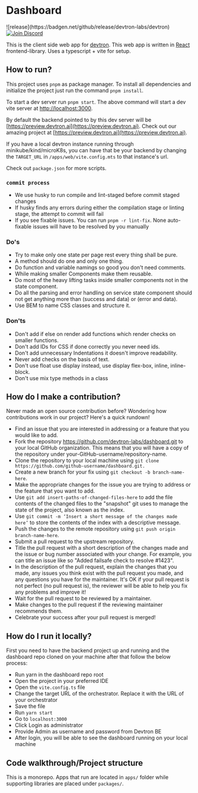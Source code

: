 # Dashboard

<p align="start">
![release](https://badgen.net/github/release/devtron-labs/devtron)
<a href="https://discord.gg/jsRG5qx2gp"><img src="https://img.shields.io/discord/687207715902193673?logo=discord&label=Discord&color=5865F2&logoColor=white" alt="Join Discord"></a>
</p>

This is the client side web app for [devtron](https://github.com/devtron-labs/devtron).
This web app is written in [React](https://react.dev/) frontend-library. Uses a typescript + vite for setup.

## How to run?

This project uses `pnpm` as package manager. To install all dependencies and initialize the project just run the command `pnpm install`.

To start a dev server run `pnpm start`.
The above command will start a dev vite server at [http://localhost:3000](http://localhost:3000).

By default the backend pointed to by this dev server will be [https://preview.devtron.ai](https://preview.devtron.ai).
Check out our amazing project at [https://preview.devtron.ai](https://preview.devtron.ai).

If you have a local devtron instance running through minikube/kind/microK8s, you can have that be your backend by changing the `TARGET_URL`
in `/apps/web/vite.config.mts` to that instance's url.

Check out `package.json` for more scripts.

### `commit process`

- We use husky to run compile and lint-staged before commit staged changes
- If husky finds any errors during either the compilation stage or linting stage, the attempt to commit will fail
- If you see fixable issues. You can run `pnpm -r lint-fix`. None auto-fixable issues will have to be resolved by you manually

### Do's

-   Try to make only one state per page rest every thing shall be pure.
-   A method should do one and only one thing.
-   Do function and variable namings so good you don't need comments.
-   While making smaller Components make them reusable.
-   Do most of the heavy lifting tasks inside smaller components not in the state component.
-   Do all the parsing and error handling on service state component should not get anything more than (success and data) or (error and data).
-   Use BEM to name CSS classes and structure it.

### Don'ts

-   Don't add if else on render add functions which render checks on smaller functions.
-   Don't add IDs for CSS if done correctly you never need ids.
-   Don't add unnecessary Indentations it doesn't improve readability.
-   Never add checks on the basis of text.
-   Don't use float use display instead, use display flex-box, inline, inline-block.
-   Don't use mix type methods in a class

## How do I make a contribution?

Never made an open source contribution before? Wondering how contributions work in our project? Here's a quick rundown!

-   Find an issue that you are interested in addressing or a feature that you would like to add.
-   Fork the repository https://github.com/devtron-labs/dashboard.git to your local GitHub organization. This means that you will have a copy of the repository under your-GitHub-username/repository-name.
-   Clone the repository to your local machine using
    `git clone https://github.com/github-username/dashboard.git.`
-   Create a new branch for your fix using `git checkout -b branch-name-here`.
-   Make the appropriate changes for the issue you are trying to address or the feature that you want to add.
-   Use `git add insert-paths-of-changed-files-here` to add the file contents of the changed files to the "snapshot" git uses to manage the state of the project, also known as the index.
-   Use `git commit -m ‘Insert a short message of the changes made here’` to store the contents of the index with a descriptive message.
-   Push the changes to the remote repository using `git push origin branch-name-here`.
-   Submit a pull request to the upstream repository.
-   Title the pull request with a short description of the changes made and the issue or bug number associated with your change. For example, you can title an issue like so "Added failsafe check to resolve #1423".
-   In the description of the pull request, explain the changes that you made, any issues you think exist with the pull request you made, and any questions you have for the maintainer. It's OK if your pull request is not perfect (no pull request is), the reviewer will be able to help you fix any problems and improve it!
-   Wait for the pull request to be reviewed by a maintainer.
-   Make changes to the pull request if the reviewing maintainer recommends them.
-   Celebrate your success after your pull request is merged!

## How do I run it locally?

First you need to have the backend project up and running and the dashboard repo cloned on your machine after that follow the below process:

-   Run yarn in the dashboard repo root
-   Open the project in your preferred IDE
-   Open the `vite.config.ts` file
-   Change the target URL of the orchestrator. Replace it with the URL of your orchestrator
-   Save the file
-   Run `yarn start`
-   Go to `localhost:3000`
-   Click Login as administrator
-   Provide Admin as username and password from Devtron BE
-   After login, you will be able to see the dashboard running on your local machine

## Code walkthrough/Project structure

This is a monorepo. Apps that run are located in `apps/` folder while supporting libraries are placed under `packages/`.
